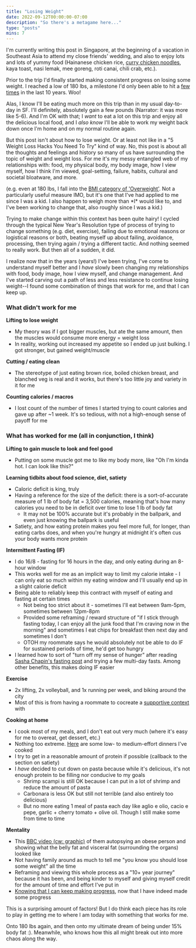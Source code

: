 ```yaml
---
title: "Losing Weight"
date: 2022-09-12T00:00:00-07:00
description: "So there's a metagame here..."
type: "posts"
mins: 7
---
```


I'm currently writing this post in Singapore, at the beginning of a vacation in Southeast Asia to attend my close friends' wedding, and also to enjoy lots and lots of yummy food (Hainanese chicken rice, <a target="_blank" href="https://sethlui.com/heng-kee-curry-chicken-noodle-singapore/">curry chicken noodles</a>, kaya toast, nasi lemak, mee goreng, roti canai, chili crab, etc.).

Prior to the trip I'd finally started making consistent progress on losing some weight. I reached a low of 180 lbs, a milestone I'd only been able to hit a <a target="_blank" href="https://twitter.com/billyisyoung/status/1193630662512656386">few times</a> in the last 10 years. Woo! 

Alas, I know I'll be eating much more on this trip than in my usual day-to-day in SF. I'll definitely, absolutely gain a few pounds (Narrator: it was more like 5-6). And I'm OK with that; I _want_ to eat a lot on this trip and enjoy all the delicious local food, and I _also know_ I'll be able to work my weight back down once I'm home and on my normal routine again.

But this post isn't about how to lose weight. Or at least not like in a "5 Weight Loss Hacks You Need To Try" kind of way. No, this post is about all the thoughts and feelings and history so many of us have surrounding the topic of weight and weight loss. For me it's my messy entangled web of my relationships with: food, my physical body, my body image, how I view myself, how I think I'm viewed, goal-setting, failure, habits, cultural and societal bloatware, and more.

(e.g. even at 180 lbs, I fall into the <a target="_blank" href="https://www.cdc.gov/healthyweight/assessing/bmi/adult_bmi/index.html#Interpreted">BMI category of 'Overweight'</a>. Not a particularly useful measure IMO, but it's one that I've had applied to me since I was a kid. I also happen to weigh more than \*I\* would like to, and I've been working to change that, also roughly since I was a kid.)

Trying to make change within this context has been quite hairy! I cycled through the typical New Year's Resolution type of process of trying to change something (e.g. diet, exercise), failing due to emotional reasons or logistical reasons or both, beating myself up about failing, avoidance, processing, then trying again / trying a different tactic. And nothing seemed to really work. But then all of a sudden, it did.

I realize now that in the years (years!) I've been trying, I've come to understand myself better and I _have_ slowly been changing my relationships with food, body image, how I view myself, and change management.  And I've started carving out a path of less and less resistance to continue losing weight--I found some combination of things that work for me, and that I can keep up. 

### What didn't work for me

**Lifting to lose weight**

* My theory was if I got bigger muscles, but ate the same amount, then the muscles would consume more energy = weight loss
* In reality, working out increased my appetite so I ended up just bulking. I got stronger, but gained weight/muscle

**Cutting / eating clean**  

* The stereotype of just eating brown rice, boiled chicken breast, and blanched veg is real and it works, but there's too little joy and variety in it for me

**Counting calories / macros**

* I lost count of the number of times I started trying to count calories and gave up after ~1 week. It's so tedious, with not a high-enough sense of payoff for me

### What has worked for me (all in conjunction, I think)

**Lifting to gain muscle to look and feel good**

* Putting on some muscle got me to like my body more, like "Oh I'm kinda hot. I can look like this?"

**Learning tidbits about food science, diet, satiety**

* Caloric deficit is king, truly
* Having a reference for the size of the deficit: there is a sort-of-accurate measure of 1 lb of body fat = 3,500 calories, meaning that's how many calories you need to be in deficit over time to lose 1 lb of body fat
  * It may not be 100% accurate but it's probably in the ballpark, and even just knowing the ballpark is useful
* Satiety, and how eating protein makes you feel more full, for longer, than eating carbs does, and when you're hungry at midnight it's often cus your body wants more protein

**Intermittent Fasting (IF)**

* I do 16/8 - fasting for 16 hours in the day, and only eating during an 8-hour window
* This works well for me as an implicit way to limit my calorie intake - I can only eat so much within my eating window and I'll usually end up in a slight calorie deficit
* Being able to reliably keep this contract with myself of eating and fasting at certain times
  * Not being too strict about it - sometimes I'll eat between 9am-5pm, sometimes between 12pm-8pm
  * Provided some reframing / reward structure of "if I stick through fasting today, I can enjoy all the junk food that I'm craving now in the morning" and sometimes I eat chips for breakfast then next day and sometimes I don't
  * OTOH my roommate says he would absolutely not be able to do IF for sustained periods of time, he'd get too hungry
* I learned how to sort of "turn off my sense of hunger" after reading <a target="_blank" href="https://www.piratewires.com/p/inside-silicon-valleys-dangerous">Sasha Chapin's fasting post</a> and trying a few multi-day fasts. Among other benefits, this makes doing IF easier

**Exercise**  

* 2x lifting, 2x volleyball, and 1x running per week, and biking around the city
* Most of this is from having a roommate to cocreate a <a target="_blank" href="https://twitter.com/visakanv/status/1527658417044656128">supportive context</a> with

**Cooking at home**

* I cook most of my meals, and I don't eat out very much (where it's easy for me to overeat, get dessert, etc.)
* Nothing too extreme. <a target="_blank" href="https://twitter.com/billyisyoung/status/1537582264485179392">Here</a> are some low- to medium-effort dinners I've cooked
* I try to get in a reasonable amount of protein if possible (callback to the section on satiety)
* I _have_ decided to cut down on pasta because while it's delicious, it's not enough protein to be filling nor conducive to my goals
  * Shrimp scampi is still OK because I can put in a lot of shrimp and reduce the amount of pasta
  * Carbonara is less OK but still not terrible (and also entirely too delicious)
  * But no more eating 1 meal of pasta each day like aglio e olio, cacio e pepe, garlic + cherry tomato + olive oil. Though I still make some from time to time

**Mentality**

* This <a target="_blank" href="https://www.youtube.com/watch?v=ZagG-rXrgPA">BBC video (cw: graphic)</a> of them autopsying an obese person and showing what the belly fat and visceral fat (surrounding the organs) looked like
* Not having family around as much to tell me "you know you should lose some weight" all the time
* Reframing and viewing this whole process as a "10+ year journey" because it has been, and being kinder to myself and giving myself credit for the amount of time and effort I've put in
* <a target="_blank" href="https://twitter.com/billyisyoung/status/1557475609177075712">Knowing that I can keep making progress</a>, now that I have indeed made some progress

This is a surprising amount of factors! But I do think each piece has its role to play in getting me to where I am today with something that works for me.

Onto 180 lbs again, and then onto my ultimate dream of being under 15% body fat :). Meanwhile, who knows how this all might break out into more chaos along the way.
